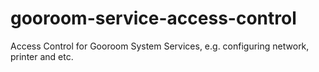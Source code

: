 # gooroom-service-access-control
Access Control for Gooroom System Services, e.g. configuring network, printer and etc.
